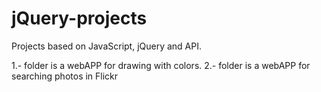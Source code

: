 # jQuery-projects
Projects based on JavaScript, jQuery and API.

1.- folder is a webAPP for drawing with colors.
2.- folder is a webAPP for searching photos in Flickr
